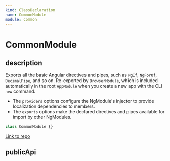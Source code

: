 ```yaml
---
kind: ClassDeclaration
name: CommonModule
module: common
---
```


# CommonModule

## description

Exports all the basic Angular directives and pipes,
such as `NgIf`, `NgForOf`, `DecimalPipe`, and so on.
Re-exported by `BrowserModule`, which is included automatically in the root
`AppModule` when you create a new app with the CLI `new` command.

- The `providers` options configure the NgModule's injector to provide
  localization dependencies to members.
- The `exports` options make the declared directives and pipes available for import
  by other NgModules.

```ts
class CommonModule {}
```

[Link to repo](https://github.com/timdeschryver/angular/blob/master/packages/common/src/common_module.ts#L30-L38)

## publicApi
